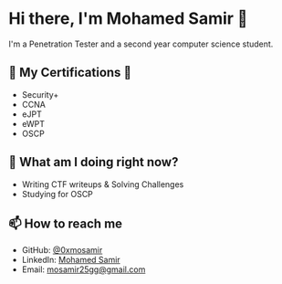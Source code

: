 # Hi there, I'm Mohamed Samir 👋

I'm a Penetration Tester and a second year computer science student.

## 🔧 My Certifications 🏅
- Security+
- CCNA
- eJPT
- eWPT
- OSCP

## 🚀 What am I doing right now?
- Writing CTF writeups & Solving Challenges
- Studying for OSCP

## 📫 How to reach me
- GitHub: [@0xmosamir](https://github.com/0xmosamir)
- LinkedIn: [Mohamed Samir](https://www.linkedin.com/in/mohamed-samir-ba2a9b288/)
- Email: [mosamir25gg@gmail.com](mailto:mosamir25gg@gmail.com)
